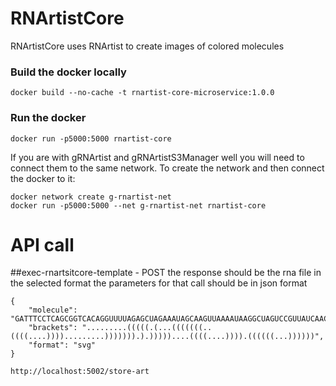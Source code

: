 # RNArtistCore

RNArtistCore uses RNArtist to create images of colored molecules 
### Build the docker locally
~~~
docker build --no-cache -t rnartist-core-microservice:1.0.0
~~~

### Run the docker

~~~
docker run -p5000:5000 rnartist-core
~~~
If you are with gRNArtist and gRNArtistS3Manager well you will need to connect them to the same network.
To create the network and then connect the docker to it:

~~~
docker network create g-rnartist-net
docker run -p5000:5000 --net g-rnartist-net rnartist-core
~~~

# API call

##exec-rnartsitcore-template - POST
the response should be the rna file in the selected format 
the parameters for that call should be in json format
~~~
{
    "molecule": "GATTTCCTCAGCGGTCACAGGUUUUAGAGCUAGAAAUAGCAAGUUAAAAUAAGGCUAGUCCGUUAUCAACUUGAAAAAGUGGCACCGAGUCGGUGC",
    "brackets": ".........(((((.(...(((((((..((((....)))).........))))))).).)))))....((((....)))).((((((...))))))",
    "format": "svg"
}
~~~
~~~
http://localhost:5002/store-art
~~~